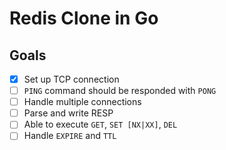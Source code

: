 # Redis Clone in Go

## Goals
-[X] Set up TCP connection
-[ ] `PING` command should be responded with `PONG`
-[ ] Handle multiple connections
-[ ] Parse and write RESP
-[ ] Able to execute `GET`, `SET [NX|XX]`, `DEL`
-[ ] Handle `EXPIRE` and `TTL`